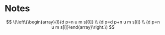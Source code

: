 # Notes

$$
\(\left\{\begin{array}{l}{d p=n u m s[0]} \\ {d p=d p+n u m s[i]} \\ {d p=n u m s[i]}\end{array}\right.\)
$$  

